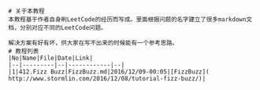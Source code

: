     # 关于本教程
    本教程基于作者自身刷LeetCode的经历而写成。里面根据问题的名字建立了很多markdown文档，分别对应不同的LeetCode问题。

    解决方案有好有坏，供大家在写不出来的时候能有一个参考思路。
    # 教程列表
    |No|Name|File|Date|Link|
    |--|---------|--|------------|--|
    |1|412.Fizz Buzz|FizzBuzz.md|2016/12/09-00:05|[FizzBuzz]( http://www.stormlin.com/2016/12/08/tutorial-fizz-buzz/)|